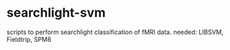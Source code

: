 # searchlight-svm

scripts to perform searchlight classification of fMRI data.
needed: LIBSVM, Fieldtrip, SPM8

